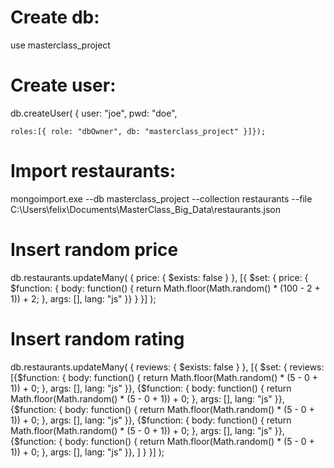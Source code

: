 # Create db:
use masterclass_project

# Create user:
db.createUser(
{	user: "joe",
	pwd: "doe",

	roles:[{ role: "dbOwner", db: "masterclass_project" }]});

# Import restaurants:
mongoimport.exe --db masterclass_project --collection restaurants --file C:\Users\felix\Documents\MasterClass_Big_Data\restaurants.json

# Insert random price
db.restaurants.updateMany(
  { price: { $exists: false } },
  [{ $set:
    { price:
      { $function: {
          body: function() { return Math.floor(Math.random() * (100 - 2 + 1)) + 2; },
          args: [],
          lang: "js"
      }}
    }
  }]
);

# Insert random rating
db.restaurants.updateMany(
  { reviews: { $exists: false } },
  [{ $set:
    { reviews:
      [{$function: {
          body: function() { return Math.floor(Math.random() * (5 - 0 + 1)) + 0; },
          args: [],
          lang: "js"
      }},
      {$function: {
          body: function() { return Math.floor(Math.random() * (5 - 0 + 1)) + 0; },
          args: [],
          lang: "js"
      }},
      {$function: {
          body: function() { return Math.floor(Math.random() * (5 - 0 + 1)) + 0; },
          args: [],
          lang: "js"
      }},
      {$function: {
          body: function() { return Math.floor(Math.random() * (5 - 0 + 1)) + 0; },
          args: [],
          lang: "js"
      }},
      {$function: {
          body: function() { return Math.floor(Math.random() * (5 - 0 + 1)) + 0; },
          args: [],
          lang: "js"
      }},
     ]
    }
  }]
);